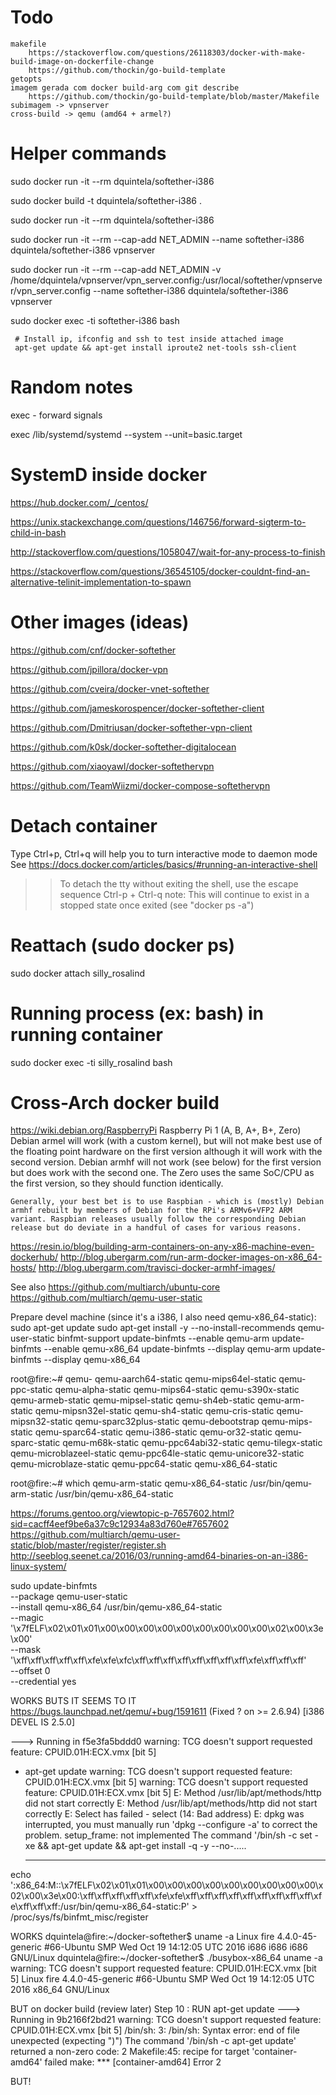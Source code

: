 # Todo

	makefile
		https://stackoverflow.com/questions/26118303/docker-with-make-build-image-on-dockerfile-change
		https://github.com/thockin/go-build-template
	getopts
	imagem gerada com docker build-arg com git describe
		https://github.com/thockin/go-build-template/blob/master/Makefile
	subimagem -> vpnserver
	cross-build -> qemu (amd64 + armel?)

# Helper commands

sudo docker run -it --rm dquintela/softether-i386

sudo docker build -t dquintela/softether-i386 .

sudo docker run -it --rm dquintela/softether-i386

sudo docker run -it --rm --cap-add NET_ADMIN --name softether-i386 dquintela/softether-i386 vpnserver

sudo docker run -it --rm --cap-add NET_ADMIN -v /home/dquintela/vpnserver/vpn_server.config:/usr/local/softether/vpnserver/vpn_server.config --name softether-i386 dquintela/softether-i386 vpnserver

sudo docker exec -ti softether-i386 bash
    
     # Install ip, ifconfig and ssh to test inside attached image
     apt-get update && apt-get install iproute2 net-tools ssh-client

# Random notes

exec - forward signals

exec /lib/systemd/systemd --system --unit=basic.target

# SystemD inside docker
https://hub.docker.com/_/centos/

https://unix.stackexchange.com/questions/146756/forward-sigterm-to-child-in-bash

http://stackoverflow.com/questions/1058047/wait-for-any-process-to-finish

https://stackoverflow.com/questions/36545105/docker-couldnt-find-an-alternative-telinit-implementation-to-spawn

# Other images (ideas)

https://github.com/cnf/docker-softether

https://github.com/jpillora/docker-vpn

https://github.com/cveira/docker-vnet-softether

https://github.com/jameskorospencer/docker-softether-client

https://github.com/Dmitriusan/docker-softether-vpn-client

https://github.com/k0sk/docker-softether-digitalocean

https://github.com/xiaoyawl/docker-softethervpn

https://github.com/TeamWiizmi/docker-compose-softethervpn

# Detach container

Type Ctrl+p, Ctrl+q will help you to turn interactive mode to daemon mode
See https://docs.docker.com/articles/basics/#running-an-interactive-shell

>> To detach the tty without exiting the shell,
>> use the escape sequence Ctrl-p + Ctrl-q
>> note: This will continue to exist in a stopped state once exited (see "docker ps -a")

# Reattach (sudo docker ps)

sudo docker attach silly_rosalind

# Running process (ex: bash) in running container

sudo docker exec -ti silly_rosalind bash

# Cross-Arch docker build

https://wiki.debian.org/RaspberryPi 
	Raspberry Pi 1 (A, B, A+, B+, Zero)
	Debian armel will work (with a custom kernel), but will not make best use of the floating point hardware on the first version although it will work with the second version. Debian armhf will not work (see below) for the first version but does work with the second one. The Zero uses the same SoC/CPU as the first version, so they should function identically.

	Generally, your best bet is to use Raspbian - which is (mostly) Debian armhf rebuilt by members of Debian for the RPi's ARMv6+VFP2 ARM variant. Raspbian releases usually follow the corresponding Debian release but do deviate in a handful of cases for various reasons.

https://resin.io/blog/building-arm-containers-on-any-x86-machine-even-dockerhub/
http://blog.ubergarm.com/run-arm-docker-images-on-x86_64-hosts/
http://blog.ubergarm.com/travisci-docker-armhf-images/

See also https://github.com/multiarch/ubuntu-core
https://github.com/multiarch/qemu-user-static

Prepare devel machine (since it's a i386, I also need qemu-x86_64-static):
sudo apt-get update
sudo apt-get install -y --no-install-recommends qemu-user-static binfmt-support
update-binfmts --enable qemu-arm
update-binfmts --enable qemu-x86_64
update-binfmts --display qemu-arm
update-binfmts --display qemu-x86_64

root@fire:~# qemu-
qemu-aarch64-static       qemu-mips64el-static      qemu-ppc-static
qemu-alpha-static         qemu-mips64-static        qemu-s390x-static
qemu-armeb-static         qemu-mipsel-static        qemu-sh4eb-static
qemu-arm-static           qemu-mipsn32el-static     qemu-sh4-static
qemu-cris-static          qemu-mipsn32-static       qemu-sparc32plus-static
qemu-debootstrap          qemu-mips-static          qemu-sparc64-static
qemu-i386-static          qemu-or32-static          qemu-sparc-static
qemu-m68k-static          qemu-ppc64abi32-static    qemu-tilegx-static
qemu-microblazeel-static  qemu-ppc64le-static       qemu-unicore32-static
qemu-microblaze-static    qemu-ppc64-static         qemu-x86_64-static

root@fire:~# which qemu-arm-static qemu-x86_64-static
/usr/bin/qemu-arm-static
/usr/bin/qemu-x86_64-static

https://forums.gentoo.org/viewtopic-p-7657602.html?sid=cacff4eef9be6a37c9c12934a83d760e#7657602
https://github.com/multiarch/qemu-user-static/blob/master/register/register.sh
http://seeblog.seenet.ca/2016/03/running-amd64-binaries-on-an-i386-linux-system/

sudo update-binfmts \
    --package qemu-user-static \
    --install qemu-x86_64 /usr/bin/qemu-x86_64-static \
    --magic '\x7fELF\x02\x01\x01\x00\x00\x00\x00\x00\x00\x00\x00\x00\x02\x00\x3e\x00' \
    --mask '\xff\xff\xff\xff\xff\xfe\xfe\xfc\xff\xff\xff\xff\xff\xff\xff\xff\xfe\xff\xff\xff' \
    --offset 0 \
    --credential yes

WORKS BUTS IT SEEMS TO IT
	https://bugs.launchpad.net/qemu/+bug/1591611 (Fixed ? on >= 2.6.94) [i386 DEVEL IS 2.5.0]
	
 ---> Running in f5e3fa5bddd0
warning: TCG doesn't support requested feature: CPUID.01H:ECX.vmx [bit 5]
+ apt-get update
warning: TCG doesn't support requested feature: CPUID.01H:ECX.vmx [bit 5]
warning: TCG doesn't support requested feature: CPUID.01H:ECX.vmx [bit 5]
E: Method /usr/lib/apt/methods/http did not start correctly
E: Method /usr/lib/apt/methods/http did not start correctly
E: Select has failed - select (14: Bad address)
E: dpkg was interrupted, you must manually run 'dpkg --configure -a' to correct the problem.
setup_frame: not implemented
The command '/bin/sh -c set -xe && apt-get update && apt-get install -q -y --no-.....

	
	--------------
echo ':x86_64:M::\x7fELF\x02\x01\x01\x00\x00\x00\x00\x00\x00\x00\x00\x00\x02\x00\x3e\x00:\xff\xff\xff\xff\xff\xfe\xfe\xff\xff\xff\xff\xff\xff\xff\xff\xff\xfe\xff\xff\xff:/usr/bin/qemu-x86_64-static:P' > /proc/sys/fs/binfmt_misc/register 

WORKS
dquintela@fire:~/docker-softether$ uname -a
Linux fire 4.4.0-45-generic #66-Ubuntu SMP Wed Oct 19 14:12:05 UTC 2016 i686 i686 i686 GNU/Linux
dquintela@fire:~/docker-softether$ ./busybox-x86_64 uname -a
warning: TCG doesn't support requested feature: CPUID.01H:ECX.vmx [bit 5]
Linux fire 4.4.0-45-generic #66-Ubuntu SMP Wed Oct 19 14:12:05 UTC 2016 x86_64 GNU/Linux

BUT on docker build (review later)
Step 10 : RUN apt-get update
---> Running in 9b2166f2bd21
warning: TCG doesn't support requested feature: CPUID.01H:ECX.vmx [bit 5]
/bin/sh: 3: /bin/sh: Syntax error: end of file unexpected (expecting ")")
The command '/bin/sh -c apt-get update' returned a non-zero code: 2
Makefile:45: recipe for target 'container-amd64' failed
make: *** [container-amd64] Error 2


BUT!